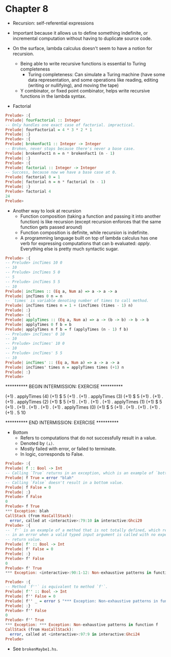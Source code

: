 # Chapter 8

- Recursion: self-referential expressions

- Important because it allows us to define something indefinite, or incremental
  computation without having to duplicate source code.

- On the surface, lambda calculus doesn't seem to have a notion for recursion.
    - Being able to write recursive functions is essential to Turing completeness
        - Turing completeness: Can simulate a Turing machine (have some data
          representation, and some operations like reading, editing (writing or
          nullifying), and moving the tape)
    - Y combinator, or fixed point combinator, helps write recursive functions
      in the lambda syntax.

- Factorial

```haskell
Prelude> :{
Prelude| fourFactorial :: Integer
-- Only handles one exact case of factorial. impractical.
Prelude| fourFactorial = 4 * 3 * 2 * 1
Prelude| :}
Prelude> :{
Prelude| brokenFact1 :: Integer -> Integer
-- Broken, never stops because there's never a base case.
Prelude| brokenFact1 n = n * brokenFact1 (n - 1)
Prelude| :}
Prelude> :{
Prelude| factorial :: Integer -> Integer
-- Success, because now we have a base case at 0.
Prelude| factorial 0 = 1
Prelude| factorial n = n * factorial (n - 1)
Prelude| :}
Prelude> factorial 4
24
Prelude>
```

- Another way to look at recursion
    - Function composition (taking a function and passing it into another
      function) is like recursion (except recursion enforces that the same
      function gets passed around)
    - Function composition is definite, while recursion is indefinite.
    - A programming language built on top of lambda calculus has one verb for
      expressing computations that can b evaluated: *apply*. Everything else is
      pretty much syntactic sugar.

```haskell
Prelude> :{
-- Prelude> incTimes 10 0
-- 10
-- Prelude> incTimes 5 0
-- 5
-- Prelude> incTimes 5 5
-- 10
Prelude| incTimes :: (Eq a, Num a) => a -> a -> a
Prelude| incTimes 0 n = n
-- `times` is variable denoting number of times to call method.
Prelude| incTimes times n = 1 + (incTimes (times - 1) n)
Prelude| :}
Prelude> :{
Prelude| applyTimes :: (Eq a, Num a) => a -> (b -> b) -> b -> b
Prelude| applyTimes 0 f b = b
Prelude| applyTimes n f b = f (applyTimes (n - 1) f b)
-- Prelude> incTimes' 0 10
-- 10
-- Prelude> incTimes' 10 0
-- 10
-- Prelude> incTimes' 5 5
-- 10
Prelude| incTimes' :: (Eq a, Num a) => a -> a -> a
Prelude| incTimes' times n = applyTimes times (+1) n
Prelude| :}
Prelude>
```

********** BEGIN INTERMISSION: EXERCISE **********

(+1) . applyTimes (4) (+1) $ 5
(+1) . (+1) . applyTimes (3) (+1) $ 5
(+1) . (+1) . (+1) . applyTimes (2) (+1) $ 5
(+1) . (+1) . (+1) . (+1) . applyTimes (1) (+1) $ 5
(+1) . (+1) . (+1) . (+1) . (+1) . applyTimes (0) (+1) $ 5
(+1) . (+1) . (+1) . (+1) . (+1) . 5
10

********** END INTERMISSION: EXERCISE **********

- Bottom
    - Refers to computations that do not successfully result in a value.
    - Denoted by `(⊥)`.
    - Mostly failed with error, or failed to terminate.
    - In logic, corresponds to False.

```haskell
Prelude> :{
Prelude| f :: Bool -> Int
-- Calling `True` returns in an exception, which is an example of `bottom`.
Prelude| f True = error "blah"
-- Calling `False` doesn't result in a bottom value.
Prelude| f False = 0
Prelude| :}
Prelude> f False
0
Prelude> f True
*** Exception: blah
CallStack (from HasCallStack):
  error, called at <interactive>:79:10 in interactive:Ghci20
Prelude> :{
-- `f'` is an example of a method that is not totally defined, which results
-- in an error when a valid typed input argument is called with no expected
-- return value.
Prelude| f' :: Bool -> Int
Prelude| f' False = 0
Prelude| :}
Prelude> f' False
0
Prelude> f' True
*** Exception: <interactive>:90:1-12: Non-exhaustive patterns in function f'

Prelude> :{
-- Method `f''` is equivalent to method `f'`.
Prelude| f'' :: Bool -> Int
Prelude| f'' False = 0
Prelude| f'' _ = error $ "*** Exception: Non-exhaustive patterns in function f"
Prelude| :}
Prelude> f'' False
0
Prelude> f'' True
*** Exception: *** Exception: Non-exhaustive patterns in function f
CallStack (from HasCallStack):
  error, called at <interactive>:97:9 in interactive:Ghci24
Prelude>
```

- See `brokenMaybe1.hs`.
